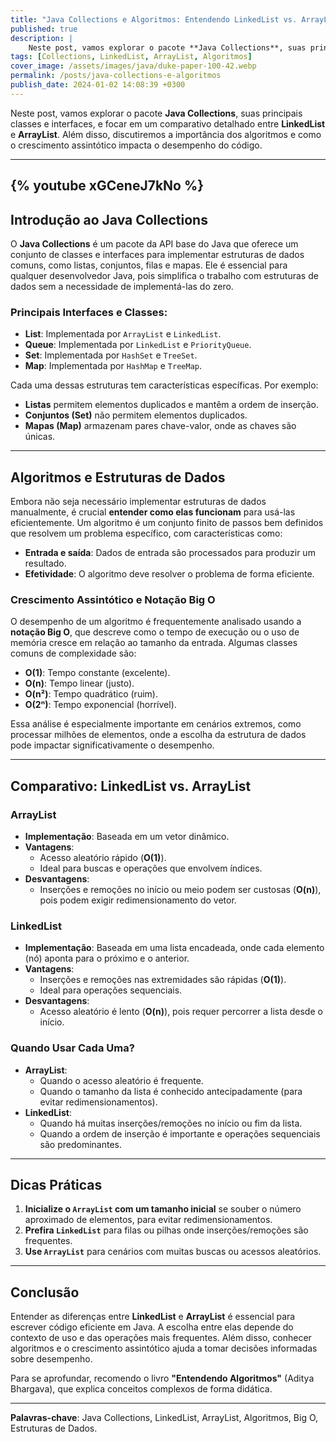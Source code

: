 ```yaml
---
title: "Java Collections e Algoritmos: Entendendo LinkedList vs. ArrayList"
published: true
description: | 
    Neste post, vamos explorar o pacote **Java Collections**, suas principais classes e interfaces, e focar em um comparativo detalhado entre **LinkedList** e **ArrayList**. Além disso, discutiremos a importância dos algoritmos e como o crescimento assintótico impacta o desempenho do código.
tags: [Collections, LinkedList, ArrayList, Algoritmos]
cover_image: /assets/images/java/duke-paper-100-42.webp
permalink: /posts/java-collections-e-algoritmos
publish_date: 2024-01-02 14:08:39 +0300
---
```


Neste post, vamos explorar o pacote **Java Collections**, suas principais classes e interfaces, e focar em um comparativo detalhado entre **LinkedList** e **ArrayList**. Além disso, discutiremos a importância dos algoritmos e como o crescimento assintótico impacta o desempenho do código.

---
{% youtube xGCeneJ7kNo %}
---

## Introdução ao Java Collections

O **Java Collections** é um pacote da API base do Java que oferece um conjunto de classes e interfaces para implementar estruturas de dados comuns, como listas, conjuntos, filas e mapas. Ele é essencial para qualquer desenvolvedor Java, pois simplifica o trabalho com estruturas de dados sem a necessidade de implementá-las do zero.

### Principais Interfaces e Classes:
- **List**: Implementada por `ArrayList` e `LinkedList`.
- **Queue**: Implementada por `LinkedList` e `PriorityQueue`.
- **Set**: Implementada por `HashSet` e `TreeSet`.
- **Map**: Implementada por `HashMap` e `TreeMap`.

Cada uma dessas estruturas tem características específicas. Por exemplo:
- **Listas** permitem elementos duplicados e mantêm a ordem de inserção.
- **Conjuntos (Set)** não permitem elementos duplicados.
- **Mapas (Map)** armazenam pares chave-valor, onde as chaves são únicas.

---

## Algoritmos e Estruturas de Dados

Embora não seja necessário implementar estruturas de dados manualmente, é crucial **entender como elas funcionam** para usá-las eficientemente. Um algoritmo é um conjunto finito de passos bem definidos que resolvem um problema específico, com características como:
- **Entrada e saída**: Dados de entrada são processados para produzir um resultado.
- **Efetividade**: O algoritmo deve resolver o problema de forma eficiente.

### Crescimento Assintótico e Notação Big O

O desempenho de um algoritmo é frequentemente analisado usando a **notação Big O**, que descreve como o tempo de execução ou o uso de memória cresce em relação ao tamanho da entrada. Algumas classes comuns de complexidade são:
- **O(1)**: Tempo constante (excelente).
- **O(n)**: Tempo linear (justo).
- **O(n²)**: Tempo quadrático (ruim).
- **O(2ⁿ)**: Tempo exponencial (horrível).

Essa análise é especialmente importante em cenários extremos, como processar milhões de elementos, onde a escolha da estrutura de dados pode impactar significativamente o desempenho.

---

## Comparativo: LinkedList vs. ArrayList

### ArrayList
- **Implementação**: Baseada em um vetor dinâmico.
- **Vantagens**:
  - Acesso aleatório rápido (**O(1)**).
  - Ideal para buscas e operações que envolvem índices.
- **Desvantagens**:
  - Inserções e remoções no início ou meio podem ser custosas (**O(n)**), pois podem exigir redimensionamento do vetor.

### LinkedList
- **Implementação**: Baseada em uma lista encadeada, onde cada elemento (nó) aponta para o próximo e o anterior.
- **Vantagens**:
  - Inserções e remoções nas extremidades são rápidas (**O(1)**).
  - Ideal para operações sequenciais.
- **Desvantagens**:
  - Acesso aleatório é lento (**O(n)**), pois requer percorrer a lista desde o início.

### Quando Usar Cada Uma?
- **ArrayList**:
  - Quando o acesso aleatório é frequente.
  - Quando o tamanho da lista é conhecido antecipadamente (para evitar redimensionamentos).
- **LinkedList**:
  - Quando há muitas inserções/remoções no início ou fim da lista.
  - Quando a ordem de inserção é importante e operações sequenciais são predominantes.

---

## Dicas Práticas
1. **Inicialize o `ArrayList` com um tamanho inicial** se souber o número aproximado de elementos, para evitar redimensionamentos.
2. **Prefira `LinkedList`** para filas ou pilhas onde inserções/remoções são frequentes.
3. **Use `ArrayList`** para cenários com muitas buscas ou acessos aleatórios.

---

## Conclusão

Entender as diferenças entre **LinkedList** e **ArrayList** é essencial para escrever código eficiente em Java. A escolha entre elas depende do contexto de uso e das operações mais frequentes. Além disso, conhecer algoritmos e o crescimento assintótico ajuda a tomar decisões informadas sobre desempenho.

Para se aprofundar, recomendo o livro **"Entendendo Algoritmos"** (Aditya Bhargava), que explica conceitos complexos de forma didática.

---

**Palavras-chave**: Java Collections, LinkedList, ArrayList, Algoritmos, Big O, Estruturas de Dados.